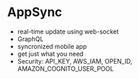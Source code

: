# AppSync

- real-time update using web-socket
- GraphQL
- syncronized mobile app
- get just what you need
- Security: API_KEY, AWS_IAM, OPEN_ID, AMAZON_COGNITO_USER_POOL

